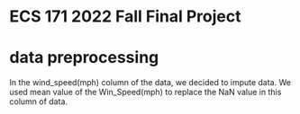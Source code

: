 # ECS 171 2022 Fall Final Project

# data preprocessing

In the wind_speed(mph) column of the data, we decided to impute data. We used mean value of the Win_Speed(mph) to replace the NaN value in this column of data.

